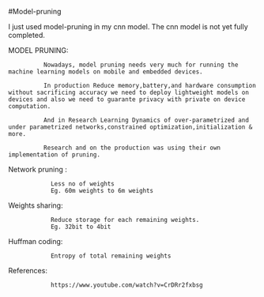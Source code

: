 #Model-pruning


I just used model-pruning in my cnn model.
The cnn model is not yet fully completed.


MODEL PRUNING:

              Nowadays, model pruning needs very much for running the machine learning models on mobile and embedded devices.
              
              In production Reduce memory,battery,and hardware consumption without sacrificing accuracy we need to deploy lightweight models on devices and also we need to guarante privacy with private on device computation.
              
              And in Research Learning Dynamics of over-parametrized and under parametrized networks,constrained optimization,initialization & more.
              
              Research and on the production was using their own implementation of pruning.



Network pruning :
                
                Less no of weights
                Eg. 60m weights to 6m weights

Weights sharing:

                Reduce storage for each remaining weights.
                Eg. 32bit to 4bit


Huffman coding:

                Entropy of total remaining weights

References:
          
                https://www.youtube.com/watch?v=CrDRr2fxbsg
